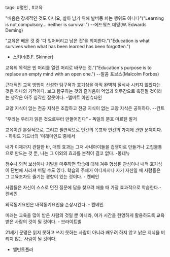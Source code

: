 tags: #명언 , #교육


"배움은 강제적인 것도 아니요, 살아 남기 위해 발버둥 치는 행위도
아니다"("Learning is not compulsory... neither is survival.") --에드워즈
데밍(W. Edwards Deming)

"교육은 배운 것 중 '다 잊어버리고 남은 것'을 의미한다."("Education is
what survives when what has been learned has been forgotten.")
- 스키너(B.F. Skinner)

교육의 목적은 빈 머리를 열린 머리로 바꾸는 것."("Education's purpose is
to replace an empty mind with an open one.") --말콤 포브스(Malcolm
Forbes)

근대적인 교육 방법이 신성한 탐구욕과 호기심을 아직 완벽히 질식사 시키지
않았다는 것은 하나의 기적이다. 보고 탐구하는 것의 즐거움이 억압과
의무감으로 촉진될 것이라는 생각은 아주 심각한 잘못이다. -앨버트
아인슈타인

교양 지식이 없는 전공 지식은 조잡하고 전공 지식이 없는 교양 지식은
공허하다. --칸트

“우리는 우리가 읽은 것으로부터 만들어진다” - 독일의 문호 마르틴 발저

교육이란 본질적으로, 그리고 필연적으로 인간의 목표와 인간의 가치에 관한
문제이다. - 하워드 가드너의 '미래마인드'중에서

내가 이제까지 관찰한 바, 매의 효과는 그저 사내아이들을 겁쟁이로 만들거나
고집불통으로 만드는 것 뿐, 나는 그 이외의 효과를 본적이 결코 없다. -몽테뉴


점수나 외적 보상이나 처벌을 마주하면 학습에 대해 겨우 형성된 관심이나
내적 호기심이 단번에 사라져 버릴 수도 있다. 학습의 주체가 어디까지나
자기 자신일 때 사람들은 그 교육조차도 즐기는 경향이 있는 것이다. - 켄베인

사람들은 자신이 스스로 던진 질문에 답을 찾으려 애쓸 때 가장 효과적으로
학습한다.- 켄베인

외적동기요인은 내적동기요인을 손상시킨다. - 켄베인

미래는 교육을 많이 받은 사람의 것일 뿐 아니라, 여가 시간을 현명하게
활용하도록 교육받은 사람의 것이 될 것이다. - 브라이트빌


21세기 문맹은 읽지 못하고 쓰지 못하는 사람이 아니라
배우려 하지 않고 낡은 지식을 버리지 않는 사람이 될 것이다.
- 앨빈토플러
